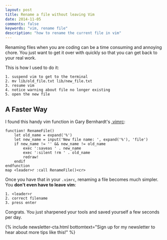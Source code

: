 ```yaml
---
layout: post
title: Rename a file without leaving Vim
date: 2014-11-05
comments: false
keywords: "vim, rename file"
description: "how to rename the current file in vim"
---
```


Renaming files when you are coding can be a time consuming and annoying
chore. You just want to get it over with quickly so that
you can get back to your real work.

This is how I used to do it:

```
1. suspend vim to get to the terminal
2. mv lib/old_file.txt lib/new_file.txt
3. resume vim
4. notice warning about file no longer existing
5. open the new file
```

## A Faster Way

I found this handy vim function in Gary Bernhardt's
[.vimrc](https://github.com/garybernhardt/dotfiles/blob/master/.vimrc):

```vim
function! RenameFile()
    let old_name = expand('%')
    let new_name = input('New file name: ', expand('%'), 'file')
    if new_name != '' && new_name != old_name
        exec ':saveas ' . new_name
        exec ':silent !rm ' . old_name
        redraw!
    endif
endfunction
map <leader>r :call RenameFile()<cr>
```

Once you have that in your `.vimrc`, renaming a file becomes much simpler.
You **don't even have to leave vim**:

```
1. <leader>r
2. correct filename
3. press enter
```

Congrats. You just sharpened your tools and saved yourself a few seconds per day.

{% include newsletter-cta.html bottomtext="Sign up for my newsletter to hear about more tips like this!" %}
